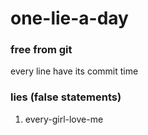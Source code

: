 # one-lie-a-day

### free from git

every line have its commit time

### lies (false statements)

1. every-girl-love-me
